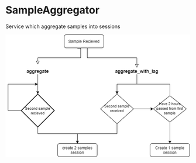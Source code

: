 # SampleAggregator
Service which aggregate samples into sessions

![alt text](https://github.com/haimgil/SampleAggregator/blob/5536b45cf3e4d761a7a4d59d8af07e01a8a94587/Flow%20chart.png)
